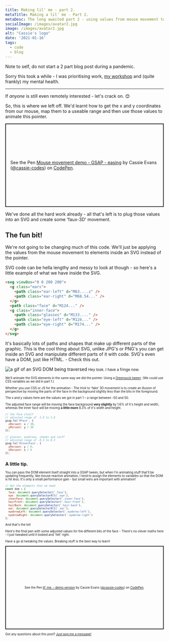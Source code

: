 ```yaml
---
title: Making lil' me - part 2.
metaTitle: Making a lil' me - Part 2.
metaDesc: The long awaited part 2 - using values from mouse movement to animate an SVG.
socialImage: /images/avatar2.jpg
image: /images/avatar2.jpg
alt: "Cassie's logo"
date: '2021-01-16'
tags:
  - code
  - blog
---
```


Note to self, do not start a 2 part blog post during a pandemic.

Sorry this took a while - I was prioritising work, <a href="/speaking/getting-started-with-svg-animation/">my workshop</a> and (quite frankly) my mental health.

---

If _anyone_ is still even remotely interested - let's crack on. 😊

So, this is where we left off. We'd learnt how to get the x and y coordinates from our mouse, map them to a useable range and then use those values to animate this pointer.

<p class="codepen" data-height="400" data-theme-id="dark" data-preview="true" data-default-tab="result" data-user="cassie-codes" data-slug-hash="rNxYpzO" style="height: 265px; box-sizing: border-box; display: flex; align-items: center; justify-content: center; border: 2px solid; margin: 1em 0; padding: 1em;" data-pen-title="Mouse movement demo - GSAP - easing">
  <span>See the Pen <a href="https://codepen.io/cassie-codes/pen/rNxYpzO">
  Mouse movement demo - GSAP - easing</a> by Cassie Evans (<a href="https://codepen.io/cassie-codes">@cassie-codes</a>)
  on <a href="https://codepen.io">CodePen</a>.</span>
</p>
<script async src="https://static.codepen.io/assets/embed/ei.js"></script>

We've done all the hard work already - all that's left is to plug those values into an SVG and create some 'faux-3D' movement.

## The fun bit!

We're not going to be changing much of this code. We'll just be applying the values from the mouse movement to elements inside an SVG instead of the pointer.

SVG code can be hella lengthy and messy to look at though - so here's a little example of what we have inside the SVG.

```html
<svg viewBox="0 0 200 200">
  <g class="ears">
    <path class="ear-left" d="M63....z" />
    <path class="ear-right" d="M68.54..." />
  </g>
  <path class="face" d="M124..." />
  <g class="inner-face">
    <path class="glasses" d="M133...." />
    <path class="eye-left" d="M124..." />
    <path class="eye-right" d="M174..." />
  </g>
</svg>
```

It's basically lots of paths and shapes that make up different parts of the graphic.
This is the cool thing about SVG, unlike JPG's or PNG's you can get inside an SVG and manipulate different parts of it with code. SVG's even have a DOM, just like HTML. - Check this out.

![a gif of an SVG DOM being traversed](/images/gifme.gif)
<small>Hey look. I have a fringe now.<small>

We'll animate the SVG elements in the same way we did the pointer. Using a [Greensock tween](https://greensock.com/docs/v3/GSAP/Tween). (We could use CSS variables as we did in part 1.)

Whether you use CSS or JS for the animation - The trick to 'fake' 3D movement is to create an illusion of perspective by moving the parts of the face in the background slightly less than the bits in the foreground.

The x and y values here are the values we got in part 1 – a range between -50 and 50.

The adjusted face range will be moving the face background **very slightly** by 1.6% of it's height and width, whereas the inner face will be moving **a little more** 8.3% of it's width and height.

```js
// the face itself
// adjusted range of -1.6 to 1.6
gsap.to('#face', {
  xPercent: x / 30,
  yPercent: y / 30
});

// glasses, eyebrows, cheeks and stuff
// adjusted range of -8.3 to 8.3
gsap.to('#innerFace', {
  yPercent: y / 6,
  xPercent: x / 6
});
```

## A little tip.

You can pass the DOM element itself straight into a GSAP tween, but when I'm animating stuff that'll be updating frequently, like mouse reactive animation, I tend to assign the elements to variables so that the DOM is hit less. It's only a small performance gain - but small wins are important with animation!

```js
// Get the elements that we need
const dom = {
  face: document.querySelector('.face'),
  eye: document.querySelectorAll('.eye'),
  innerFace: document.querySelector('.inner-face'),
  hairFront: document.querySelector('.hair-front'),
  hairBack: document.querySelector('.hair-back'),
  ear: document.querySelectorAll('.ear'),
  eyebrowLeft: document.querySelector('.eyebrow-left'),
  eyebrowRight: document.querySelector('.eyebrow-right')
};
```

And that's the lot!

Here's the final pen with some adjusted values for the different bits of the face - There's no clever maths here - I just tweaked until it looked and 'felt' right.

Have a go at tweaking the values. Breaking stuff is the best way to learn!

<p class="codepen" data-height="400" data-theme-id="dark" data-default-tab="js,result" data-user="cassie-codes" data-slug-hash="11408ffe754190da38020c0adeb25a55" style="height: 265px; box-sizing: border-box; display: flex; align-items: center; justify-content: center; border: 2px solid; margin: 1em 0; padding: 1em;" data-pen-title="lil' me. - demo version">
  <span>See the Pen <a href="https://codepen.io/cassie-codes/pen/11408ffe754190da38020c0adeb25a55">
  lil' me. - demo version</a> by Cassie Evans (<a href="https://codepen.io/cassie-codes">@cassie-codes</a>)
  on <a href="https://codepen.io">CodePen</a>.</span>
</p>
<script async src="https://cpwebassets.codepen.io/assets/embed/ei.js"></script>

Got any questions about this post? [Just pop me a message!](https://twitter.com/cassiecodes)
